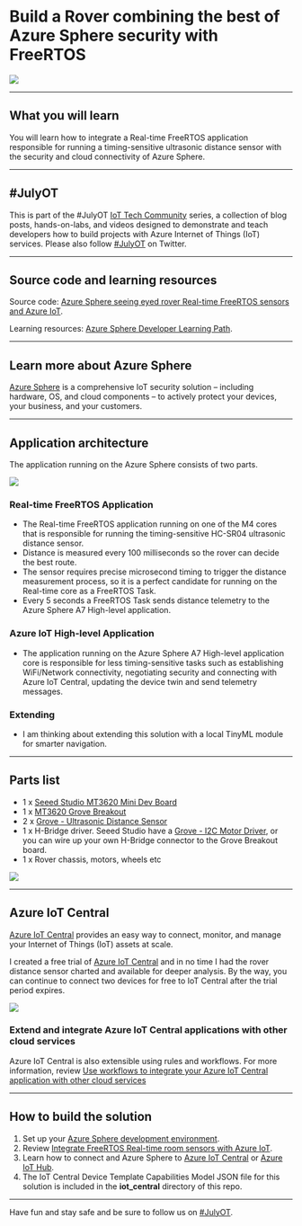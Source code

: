 # Build a Rover combining the best of Azure Sphere security with FreeRTOS

![](https://raw.githubusercontent.com/gloveboxes/Azure-Sphere-Rover-Bot-FreeRTOS-with-Azure-IoT/master/resources/architecture-twitter.png)

---

## What you will learn

You will learn how to integrate a Real-time FreeRTOS application responsible for running a timing-sensitive ultrasonic distance sensor with the security and cloud connectivity of Azure Sphere.

---

## #JulyOT

This is part of the #JulyOT [IoT Tech Community](http://aka.ms/julyot) series, a collection of blog posts, hands-on-labs, and videos designed to demonstrate and teach developers how to build projects with Azure Internet of Things (IoT) services. Please also follow [#JulyOT](https://twitter.com/hashtag/JulyOT) on Twitter.

---

## Source code and learning resources

Source code: [Azure Sphere seeing eyed rover Real-time FreeRTOS sensors and Azure IoT](https://gloveboxes.github.io/Azure-Sphere-Rover-Bot-FreeRTOS-with-Azure-IoT/).

Learning resources: [Azure Sphere Developer Learning Path](https://github.com/gloveboxes/Azure-Sphere-Learning-Path).

---

## Learn more about Azure Sphere

[Azure Sphere](https://azure.microsoft.com/en-au/services/azure-sphere/?WT.mc_id=julyot-rover-dglover) is a comprehensive IoT security solution – including hardware, OS, and cloud components – to actively protect your devices, your business, and your customers.

---

## Application architecture

The application running on the Azure Sphere consists of two parts.

![](https://raw.githubusercontent.com/gloveboxes/Azure-Sphere-Rover-Bot-FreeRTOS-with-Azure-IoT/master/resources/application-architecture.png)

### Real-time FreeRTOS Application

* The Real-time FreeRTOS application running on one of the M4 cores that is responsible for running the timing-sensitive HC-SR04 ultrasonic distance sensor.
* Distance is measured every 100 milliseconds so the rover can decide the best route.
* The sensor requires precise microsecond timing to trigger the distance measurement process, so it is a perfect candidate for running on the Real-time core as a FreeRTOS Task.
* Every 5 seconds a FreeRTOS Task sends distance telemetry to the Azure Sphere A7 High-level application.

### Azure IoT High-level Application

* The application running on the Azure Sphere A7 High-level application core is responsible for less timing-sensitive tasks such as establishing WiFi/Network connectivity, negotiating security and connecting with Azure IoT Central, updating the device twin and send telemetry messages.

### Extending

* I am thinking about extending this solution with a local TinyML module for smarter navigation.

---

## Parts list

* 1 x [Seeed Studio MT3620 Mini Dev Board](https://www.seeedstudio.com/mt3620-for-azure-sphere)
* 1 x [MT3620 Grove Breakout](https://www.seeedstudio.com/MT3620-Grove-Breakout-p-4043.html)
* 2 x [Grove - Ultrasonic Distance Sensor](https://www.seeedstudio.com/Grove-Ultrasonic-Distance-Sensor.html)
* 1 x H-Bridge driver. Seeed Studio have a [Grove - I2C Motor Driver](https://wiki.seeedstudio.com/Grove-I2C_Motor_Driver_V1.3/), or you can wire up your own H-Bridge connector to the Grove Breakout board.
* 1 x Rover chassis, motors, wheels etc

![](https://raw.githubusercontent.com/gloveboxes/Azure-Sphere-Rover-Bot-FreeRTOS-with-Azure-IoT/master/resources/IMG_0172_cropped.jpg)

---

## Azure IoT Central

[Azure IoT Central](https://azure.microsoft.com/en-in/services/iot-central/?WT.mc_id=julyot-rover-dglover) provides an easy way to connect, monitor, and manage your Internet of Things (IoT) assets at scale.

I created a free trial of [Azure IoT Central](https://azure.microsoft.com/en-gb/services/iot-central/?WT.mc_id=julyot-rover-dglover) and in no time I had the rover distance sensor charted and available for deeper analysis. By the way, you can continue to connect two devices for free to IoT Central after the trial period expires.

![](https://raw.githubusercontent.com/gloveboxes/Azure-Sphere-Rover-Bot-FreeRTOS-with-Azure-IoT/master/resources/iot-central-distance-chart.png)

### Extend and integrate Azure IoT Central applications with other cloud services

Azure IoT Central is also extensible using rules and workflows. For more information, review [Use workflows to integrate your Azure IoT Central application with other cloud services](https://docs.microsoft.com/en-us/azure/iot-central/core/howto-configure-rules-advanced?WT.mc_id=julyot-rover-dglover)

---

## How to build the solution

1. Set up your [Azure Sphere development environment](https://github.com/gloveboxes/Azure-Sphere-Learning-Path/tree/master/zdocs_visual_studio_iot_central/Lab_0_Introduction_and_Lab_Set_Up).
2. Review [Integrate FreeRTOS Real-time room sensors with Azure IoT](https://github.com/gloveboxes/Azure-Sphere-Learning-Path/tree/master/zdocs_visual_studio_iot_central/Lab_5_FreeRTOS_and_Inter-Core_Messaging).
3. Learn how to connect and Azure Sphere to [Azure IoT Central](https://github.com/gloveboxes/Azure-Sphere-Learning-Path/tree/master/zdocs_visual_studio_iot_central/Lab_2_Send_Telemetry_to_Azure_IoT_Central) or [Azure IoT Hub](https://github.com/gloveboxes/Azure-Sphere-Learning-Path/tree/master/zdocs_vs_code_iot_hub/Lab_2_Send_Telemetry_to_Azure_IoT_Hub).
4. The IoT Central Device Template Capabilities Model JSON file for this solution is included in the **iot_central** directory of this repo.

---

Have fun and stay safe and be sure to follow us on [#JulyOT](https://twitter.com/hashtag/JulyOT?src=hash&ref_src=twsrc%5Etfw).
